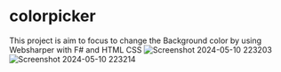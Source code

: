# colorpicker
This project is aim to focus to change the Background color by using Websharper with F# and HTML CSS
![Screenshot 2024-05-10 223203](https://github.com/SilichanhTechForge/colorpicker/assets/165264750/92d98153-3991-4010-949b-0b17cb2592ae)
![Screenshot 2024-05-10 223214](https://github.com/SilichanhTechForge/colorpicker/assets/165264750/6c96e321-a019-4e70-87b2-f424d1bcf724)
